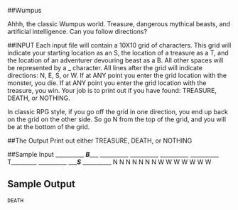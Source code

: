 <!-- RATING: MEDIUM -->
<!-- NAME: Wumpus -->
##Wumpus

Ahhh, the classic Wumpus world. Treasure, dangerous mythical beasts, and artificial intelligence.
Can you follow directions?

##INPUT
Each input file will contain a 10X10 grid of characters. This grid will indicate your starting location as an S, the location of a treasure as a T, and the location of an adventurer devouring beast as a B. All other spaces will be represented by a _ character. All lines after the grid will indicate directions: N, E, S, or W.
If at ANY point you enter the grid location with the monster, you die.
If at ANY point you enter the grid location with the treasure, you win.
Your job is to print out if you have found: TREASURE, DEATH, or NOTHING.

In classic RPG style, if you go off the grid in one direction, you end up back on the grid on the other side. So go N from the top of the grid, and you will be at the bottom of the grid.

##The Output
Print out either TREASURE, DEATH, or NOTHING

##Sample Input
	__________
	___B______
	__________
	__________
	__________
	__________
	T_________
	__________
	______S___
	__________
	N
	N
	N
	N
	N
	N
	N
	W
	W
	W
	W
	W
	W
	W
## Sample Output
	DEATH

